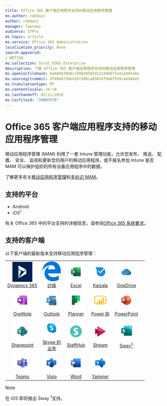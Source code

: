 ```yaml
---
title: Office 365 客户端应用程序支持的移动应用程序管理
ms.author: robmazz
author: robmazz
manager: laurawi
audience: ITPro
ms.topic: article
ms.service: Office 365 Administration
localization_priority: None
search.appverid:
- MET150
ms.collection: Strat_O365_Enterprise
description: 了解 Office 365 客户端应用程序支持的移动应用程序管理
ms.openlocfilehash: 8a6894f0b8cc99820507d1224966ffe41ed9febe
ms.sourcegitcommit: df40eb730e416f206ca8387ef9e6f559c4e4b8a5
ms.translationtype: MT
ms.contentlocale: zh-CN
ms.lasthandoff: 02/11/2019
ms.locfileid: "29887578"
---
```

# <a name="office-365-client-app-support---mobile-application-management"></a>Office 365 客户端应用程序支持的移动应用程序管理

移动应用程序管理 (MAM) 利用了一套 Intune 管理功能，允许您发布、 推送、 配置、 安全、 监视和更新您的用户的移动应用程序。或不报名参加 Intune 是否 MAM 可以保护组织的所有设备应用程序中的数据。

了解更多有关[移动应用程序管理](https://docs.microsoft.com/intune/mam-faq)和[多标识 MAM](https://docs.microsoft.com/intune/app-protection-policy)。

## <a name="supported-platforms"></a>支持的平台

 - Android
 - iOS<sup>1</sup>

有关 Office 365 中的平台支持的详细信息，请参阅[Office 365 系统要求](https://products.office.com/office-system-requirements)。

## <a name="supported-clients"></a>支持的客户端

以下客户端的最新版本支持移动应用程序管理：

| | | | | | |
|:---:|:---:|:---:|:---:|:---:|:---:|
| ![Dynamics 365 图标](media/o365-dynamics365-64x64.png) <br> [Dynamics 365](https://dynamics.microsoft.com) | ![边缘图标](media/o365-edge-64x64.png) <br> [边缘](https://www.microsoft.com/windows/microsoft-edge) | ![Excel 图标](media/o365-excel-64x64.png) <br> [Excel](https://products.office.com/excel) | ![Kaizala 图标](media/o365-kaizala-64x64.png) <br> [Kaizala](https://products.office.com/en/business/microsoft-kaizala) | ![OneDrive for Business 图标](media/o365-OneDrive-64x64.png) <br> [OneDrive](https://products.office.com/onedrive-for-business/online-cloud-storage)
| ![OneNote 图标](media/o365-OneNote-64x64.png) <br> [OneNote](https://products.office.com/onenote) | ![Outlook 图标](media/o365-outlook-64x64.png) <br> [Outlook](https://products.office.com/outlook) | ![计划工具图标](media/o365-planner-64x64.png) <br> [Planner](https://products.office.com/business/task-management-software) | ![PowerBI 图标](media/o365-powerbi-64x64.png) <br> [Power BI](https://powerbi.microsoft.com) | ![PowerPoint 图标](media/o365-powerpoint-64x64.png) <br> [PowerPoint](https://products.office.com/powerpoint) |
| ![SharePoint 图标](media/o365-sharepoint-64x64.png) <br> [Sharepoint](https://products.office.com/sharepoint) | ![Skype 业务图标](media/o365-skypeforbusiness-64x64.png) <br> [Skype 的<br>业务](https://www.skype.com/business/) | ![StaffHub 图标](media/o365-staffhub-64x64.png) <br> [StaffHub](https://products.office.com/microsoft-staffhub/staff-scheduling-software) | ![流图标](media/o365-stream-64x64.png) <br> [Stream](https://stream.microsoft.com) | ![Sway 图标](media/o365-sway-64x64.png) <br> [Sway<sup>1</sup>](https://sway.com)
| ![团队图标](media/o365-teams-64x64.png) <br> [Teams](https://products.office.com/microsoft-teams/group-chat-software) | ![Visio 图标](media/o365-visio-64x64.png) <br> [Visio](https://products.office.com/visio/flowchart-software) | ![Word 图标](media/o365-word-64x64.png) <br> [Word](https://products.office.com/word) |![Yammer 图标](media/o365-yammer-64x64.png) <br> [Yammer](https://products.office.com/yammer/yammer-overview)

> [!NOTE]
> 在 iOS 即将推出 Sway <sup>1</sup>支持。